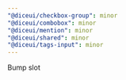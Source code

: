 ```yaml
---
"@diceui/checkbox-group": minor
"@diceui/combobox": minor
"@diceui/mention": minor
"@diceui/shared": minor
"@diceui/tags-input": minor
---
```


Bump slot
